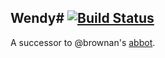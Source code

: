 ## Wendy# [![Build Status](https://travis-ci.org/xPaw/WendySharp.svg?branch=master)](https://travis-ci.org/xPaw/WendySharp)

A successor to @brownan's [abbot](https://github.com/SteamDatabase/Wendy).
